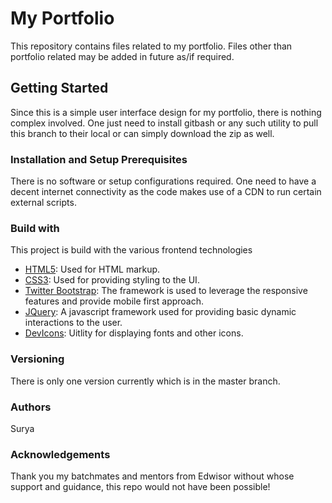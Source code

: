 # My Portfolio
This repository contains files related to my portfolio. Files other than portfolio related may be added in future as/if required.

## Getting Started
Since this is a simple user interface design for my portfolio, there is nothing complex involved. One just need to install gitbash 
or any such utility to pull this branch to their local or can simply download the zip as well.

### Installation and Setup Prerequisites
There is no software or setup configurations required. One need to have a decent internet connectivity as the code makes use of a CDN to run certain external scripts.


### Build with
This project is build with the various frontend technologies
* [HTML5](https://developer.mozilla.org/en-US/docs/Web/Guide/HTML/HTML5): Used for HTML markup.
* [CSS3](https://developer.mozilla.org/en-US/docs/Web/CSS/CSS3): Used for providing styling to the UI.
* [Twitter Bootstrap](https://getbootstrap.com/): The framework is used to leverage the responsive features and provide mobile first approach.
* [JQuery](https://jquery.com/): A javascript framework used for providing basic dynamic interactions to the user.
* [DevIcons](http://konpa.github.io/devicon/): Uitlity for displaying fonts and other icons.

### Versioning
There is only one version currently which is in the master branch.

### Authors
Surya

### Acknowledgements

Thank you my batchmates and mentors from Edwisor without whose support and guidance, this repo would not have been possible!

